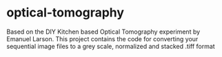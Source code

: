 # optical-tomography
Based on the DIY Kitchen based Optical Tomography experiment by Emanuel Larson. This project contains the code for converting your sequential image files to a grey scale, normalized and stacked .tiff format
